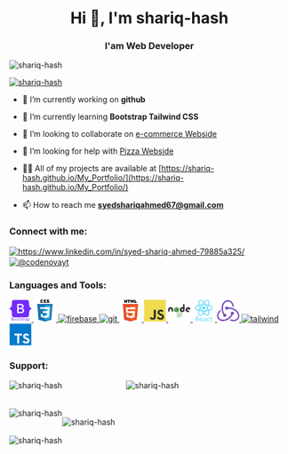 <h1 align="center">Hi 👋, I'm shariq-hash</h1>
<h3 align="center">I'am Web Developer</h3>

<p align="left"> <img src="https://komarev.com/ghpvc/?username=shariq-hash&label=Profile%20views&color=0e75b6&style=flat" alt="shariq-hash" /> </p>

<p align="left"> <a href="https://github.com/ryo-ma/github-profile-trophy"><img src="https://github-profile-trophy.vercel.app/?username=shariq-hash" alt="shariq-hash" /></a> </p>

- 🔭 I’m currently working on **github**

- 🌱 I’m currently learning **Bootstrap Tailwind CSS**

- 👯 I’m looking to collaborate on [e-commerce Webside](https://e-commerce-website-weld-xi.vercel.app/)

- 🤝 I’m looking for help with [Pizza Webside](https://pizza-app-vixo.vercel.app/)

- 👨‍💻 All of my projects are available at [https://shariq-hash.github.io/My_Portfolio/](https://shariq-hash.github.io/My_Portfolio/)

- 📫 How to reach me **syedshariqahmed67@gmail.com**

<h3 align="left">Connect with me:</h3>
<p align="left">
<a href="https://linkedin.com/in/https://www.linkedin.com/in/syed-shariq-ahmed-79885a325/" target="blank"><img align="center" src="https://raw.githubusercontent.com/rahuldkjain/github-profile-readme-generator/master/src/images/icons/Social/linked-in-alt.svg" alt="https://www.linkedin.com/in/syed-shariq-ahmed-79885a325/" height="30" width="40" /></a>
<a href="https://www.youtube.com/c/@codenovayt" target="blank"><img align="center" src="https://raw.githubusercontent.com/rahuldkjain/github-profile-readme-generator/master/src/images/icons/Social/youtube.svg" alt="@codenovayt" height="30" width="40" /></a>
</p>

<h3 align="left">Languages and Tools:</h3>
<p align="left"> <a href="https://getbootstrap.com" target="_blank" rel="noreferrer"> <img src="https://raw.githubusercontent.com/devicons/devicon/master/icons/bootstrap/bootstrap-plain-wordmark.svg" alt="bootstrap" width="40" height="40"/> </a> <a href="https://www.w3schools.com/css/" target="_blank" rel="noreferrer"> <img src="https://raw.githubusercontent.com/devicons/devicon/master/icons/css3/css3-original-wordmark.svg" alt="css3" width="40" height="40"/> </a> <a href="https://firebase.google.com/" target="_blank" rel="noreferrer"> <img src="https://www.vectorlogo.zone/logos/firebase/firebase-icon.svg" alt="firebase" width="40" height="40"/> </a> <a href="https://git-scm.com/" target="_blank" rel="noreferrer"> <img src="https://www.vectorlogo.zone/logos/git-scm/git-scm-icon.svg" alt="git" width="40" height="40"/> </a> <a href="https://www.w3.org/html/" target="_blank" rel="noreferrer"> <img src="https://raw.githubusercontent.com/devicons/devicon/master/icons/html5/html5-original-wordmark.svg" alt="html5" width="40" height="40"/> </a> <a href="https://developer.mozilla.org/en-US/docs/Web/JavaScript" target="_blank" rel="noreferrer"> <img src="https://raw.githubusercontent.com/devicons/devicon/master/icons/javascript/javascript-original.svg" alt="javascript" width="40" height="40"/> </a> <a href="https://nodejs.org" target="_blank" rel="noreferrer"> <img src="https://raw.githubusercontent.com/devicons/devicon/master/icons/nodejs/nodejs-original-wordmark.svg" alt="nodejs" width="40" height="40"/> </a> <a href="https://reactjs.org/" target="_blank" rel="noreferrer"> <img src="https://raw.githubusercontent.com/devicons/devicon/master/icons/react/react-original-wordmark.svg" alt="react" width="40" height="40"/> </a> <a href="https://redux.js.org" target="_blank" rel="noreferrer"> <img src="https://raw.githubusercontent.com/devicons/devicon/master/icons/redux/redux-original.svg" alt="redux" width="40" height="40"/> </a> <a href="https://tailwindcss.com/" target="_blank" rel="noreferrer"> <img src="https://www.vectorlogo.zone/logos/tailwindcss/tailwindcss-icon.svg" alt="tailwind" width="40" height="40"/> </a> <a href="https://www.typescriptlang.org/" target="_blank" rel="noreferrer"> <img src="https://raw.githubusercontent.com/devicons/devicon/master/icons/typescript/typescript-original.svg" alt="typescript" width="40" height="40"/> </a> </p>

<h3 align="left">Support:</h3>
<p><a href="https://www.buymeacoffee.com/shariq-hash"> <img align="left" src="https://cdn.buymeacoffee.com/buttons/v2/default-yellow.png" height="50" width="210" alt="shariq-hash" /></a><a href="https://ko-fi.com/shariq-hash"> <img align="left" src="https://cdn.ko-fi.com/cdn/kofi3.png?v=3" height="50" width="210" alt="shariq-hash" /></a></p><br><br>

<p><img align="left" src="https://github-readme-stats.vercel.app/api/top-langs?username=shariq-hash&show_icons=true&locale=en&layout=compact" alt="shariq-hash" /></p>

<p>&nbsp;<img align="center" src="https://github-readme-stats.vercel.app/api?username=shariq-hash&show_icons=true&locale=en" alt="shariq-hash" /></p>

<p><img align="center" src="https://github-readme-streak-stats.herokuapp.com/?user=shariq-hash&" alt="shariq-hash" /></p>
